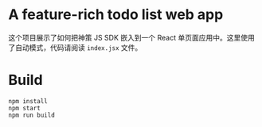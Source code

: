 # A feature-rich todo list web app

这个项目展示了如何把神策 JS SDK 嵌入到一个 React 单页面应用中。这里使用了自动模式，代码请阅读 `index.jsx` 文件。

# Build

```
npm install
npm start
npm run build
```
